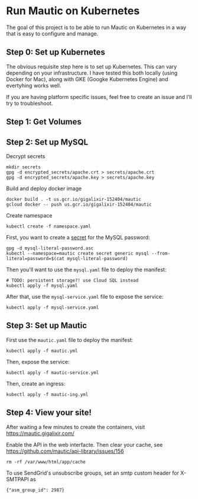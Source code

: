 # Run Mautic on Kubernetes

The goal of this project is to be able to run Mautic on Kubernetes in a way that is easy to configure and manage.

## Step 0: Set up Kubernetes

The obvious requisite step here is to set up Kubernetes. This can vary depending on your infrastructure. I have tested this both locally (using Docker for Mac), along with GKE (Googke Kubernetes Engine) and evertyhing works well.

If you are having platform specific issues, feel free to create an issue and I'll try to troubleshoot.

## Step 1: Get Volumes

## Step 2: Set up MySQL

Decrypt secrets

    mkdir secrets
    gpg -d encrypted_secrets/apache.crt > secrets/apache.crt
    gpg -d encrypted_secrets/apache.key > secrets/apache.key

Build and deploy docker image

    docker build . -t us.gcr.io/gigalixir-152404/mautic
    gcloud docker -- push us.gcr.io/gigalixir-152404/mautic

Create namespace

    kubectl create -f namespace.yaml

First, you want to create a [secret](https://kubernetes.io/docs/concepts/configuration/secret/) for the MySQL password:

    gpg -d mysql-literal-password.asc
    kubectl --namespace=mautic create secret generic mysql --from-literal=password=$(cat mysql-literal-password)

Then you'll want to use the `mysql.yaml` file to deploy the manifest:

    # TODO: persistent storage?! use Cloud SQL instead
    kubectl apply -f mysql.yaml

After that, use the `mysql-service.yaml` file to expose the service:

    kubectl apply -f mysql-service.yaml

## Step 3: Set up Mautic

First use the `mautic.yaml` file to deploy the manifest:

    kubectl apply -f mautic.yml

Then, expose the service:

    kubectl apply -f mautic-service.yml

Then, create an ingress:

    kubectl apply -f mautic-ing.yml

## Step 4: View your site!

After waiting a few minutes to create the containers, visit https://mautic.gigalixir.com/

Enable the API in the web interfacte. Then clear your cache, see https://github.com/mautic/api-library/issues/156

    rm -rf /var/www/html/app/cache

To use SendGrid's unsubscribe groups, set an smtp custom header for X-SMTPAPI as

    {"asm_group_id": 2987}
